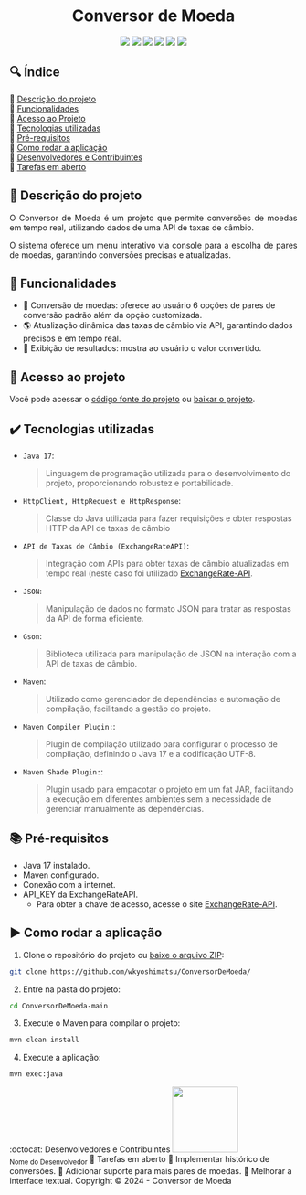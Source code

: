 <h1 align="center">Conversor de Moeda</h1>

<p align="center">
  <img src="https://img.shields.io/static/v1?label=&message=Java&color=gray&style=for-the-badge&logo=oracle"/>
  <img src="https://img.shields.io/static/v1?label=&message=Maven&color=gray&style=for-the-badge&logo=apachemaven"/>
  <img src="https://img.shields.io/static/v1?label=&message=gson&color=gray&style=for-the-badge&logo=google"/>
  <img src="https://img.shields.io/static/v1?label=&message=json&color=gray&style=for-the-badge&logo=json"/>
  <img src="https://img.shields.io/static/v1?label=&message=API&color=gray&style=for-the-badge&logo="/>
  <img src="https://img.shields.io/static/v1?label=STATUS&message=EM%20DESENVOLVIMENTO&color=red&style=for-the-badge"/>
</p>

## :mag: Índice

:small_blue_diamond: [Descrição do projeto](#pushpin-descrição-do-projeto)  
:small_blue_diamond: [Funcionalidades](#hammer-funcionalidades)  
:small_blue_diamond: [Acesso ao Projeto](#file_folder-acesso-ao-projeto)  
:small_blue_diamond: [Tecnologias utilizadas](#heavy_check_mark-tecnologias-utilizadas)  
:small_blue_diamond: [Pré-requisitos](#books-pré-requisitos)  
:small_blue_diamond: [Como rodar a aplicação](#arrow_forward-como-rodar-a-aplicação)  
:small_blue_diamond: [Desenvolvedores e Contribuintes](#octocat-desenvolvedores-e-contribuintes)  
:small_blue_diamond: [Tarefas em aberto](#memo-tarefas-em-aberto)

## :pushpin: Descrição do projeto

<p align="justify">
  O Conversor de Moeda é um projeto que permite conversões de moedas em tempo real, utilizando dados de uma API de taxas de câmbio.
</p>
<p align="justify">
 O sistema oferece um menu interativo via console para a escolha de pares de moedas, garantindo conversões precisas e atualizadas.
</p>

## :hammer: Funcionalidades

- :currency_exchange: Conversão de moedas: oferece ao usuário 6 opções de pares de conversão padrão além da opção customizada.
- :earth_americas: Atualização dinâmica das taxas de câmbio via API, garantindo dados precisos e em tempo real.
- :page_facing_up: Exibição de resultados: mostra ao usuário o valor convertido.

## :file_folder: Acesso ao projeto

Você pode acessar o [código fonte do projeto](https://github.com/wkyoshimatsu/ConversorDeMoeda/) ou [baixar o projeto](https://github.com/wkyoshimatsu/ConversorDeMoeda/archive/refs/heads/main.zip).

## :heavy_check_mark: Tecnologias utilizadas

- `Java 17`:
  > Linguagem de programação utilizada para o desenvolvimento do projeto, proporcionando robustez e portabilidade.

- `HttpClient, HttpRequest e HttpResponse`:
  >   Classe do Java utilizada para fazer requisições e obter respostas HTTP da API de taxas de câmbio

- `API de Taxas de Câmbio (ExchangeRateAPI)`:
  > Integração com APIs para obter taxas de câmbio atualizadas em tempo real (neste caso foi utilizado [ExchangeRate-API](https://www.exchangerate-api.com/).

- `JSON`:
  > Manipulação de dados no formato JSON para tratar as respostas da API de forma eficiente.

- `Gson`:
  > Biblioteca utilizada para manipulação de JSON na interação com a API de taxas de câmbio.

- `Maven`:
  > Utilizado como gerenciador de dependências e automação de compilação, facilitando a gestão do projeto.

- `Maven Compiler Plugin:`:
  > Plugin de compilação utilizado para configurar o processo de compilação, definindo o Java 17 e a codificação UTF-8.

- `Maven Shade Plugin:`:
  > Plugin usado para empacotar o projeto em um fat JAR, facilitando a execução em diferentes ambientes sem a necessidade de gerenciar manualmente as dependências.

## :books: Pré-requisitos

- Java 17 instalado.
- Maven configurado.
- Conexão com a internet.
- API_KEY da ExchangeRateAPI.
  - Para obter a chave de acesso, acesse o site [ExchangeRate-API](https://www.exchangerate-api.com/).


## :arrow_forward: Como rodar a aplicação

1. Clone o repositório do projeto ou [baixe o arquivo ZIP](https://github.com/wkyoshimatsu/ConversorDeMoeda/archive/refs/heads/main.zip):

```bash
git clone https://github.com/wkyoshimatsu/ConversorDeMoeda/
```

2. Entre na pasta do projeto:

```bash
cd ConversorDeMoeda-main
```
3. Execute o Maven para compilar o projeto:
```bash
mvn clean install
```
4. Execute a aplicação:
```bash
mvn exec:java
```
:octocat: Desenvolvedores e Contribuintes
<img src="https://avatars.githubusercontent.com/u/000000?v=4" width=115><br><sub>Nome do Desenvolvedor</sub>
:memo: Tarefas em aberto
:small_blue_diamond: Implementar histórico de conversões.
:small_blue_diamond: Adicionar suporte para mais pares de moedas.
:small_blue_diamond: Melhorar a interface textual.
Copyright :copyright: 2024 - Conversor de Moeda